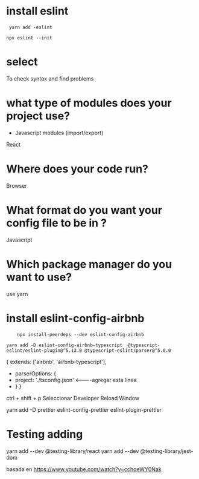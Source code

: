 # install eslint

```
 yarn add -eslint
```

```
npx eslint --init
```

# select

To check syntax and find problems

# what type of modules does your project use?

- Javascript modules (import/export)

React

# Where does your code run?

Browser

# What format do you want your config file to be in ?

Javascript

# Which package manager do you want to use?

use yarn

# install eslint-config-airbnb

```
    npx install-peerdeps --dev eslint-config-airbnb
```

```
yarn add -D eslint-config-airbnb-typescript  @typescript-eslint/eslint-plugin@^5.13.0 @typescript-eslint/parser@^5.0.0
```

{
extends: ['airbnb', 'airbnb-typescript'],

- parserOptions: {
- project: './tsconfig.json' <----agregar esta linea
- }
  }

ctrl + shift + p
Seleccionar Developer Reload Window

yarn add -D prettier eslint-config-prettier eslint-plugin-prettier

# Testing adding

yarn add --dev @testing-library/react
yarn add --dev @testing-library/jest-dom

basada en https://www.youtube.com/watch?v=cchqeWY0Nak
